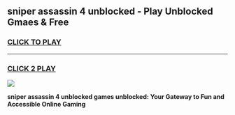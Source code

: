 
## sniper assassin 4 unblocked - Play Unblocked Gmaes & Free
<h3>
<a href="https://news.freeplayer.one?title=sniper_assassin_4_unblocked&ref=23F">CLICK TO PLAY</a></h3>
<hr>

<h3>
<a href="https://news.freeplayer.one?title=sniper_assassin_4_unblocked&ref=23F">CLICK 2 PLAY</a>
  
</h3>

<a href="https://news.freeplayer.one?title=sniper_assassin_4_unblocked&ref=23F/"><img src="https://clearcache.store/games.png"></a>


**sniper assassin 4 unblocked games unblocked: Your Gateway to Fun and Accessible Online Gaming**
